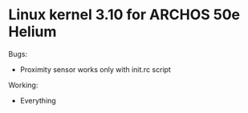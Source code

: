 Linux kernel 3.10 for ARCHOS 50e Helium
=======================================
Bugs:
* Proximity sensor works only with init.rc script

Working:
* Everything
